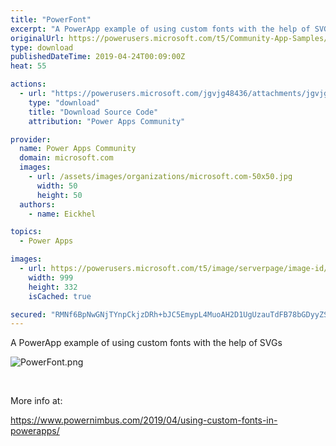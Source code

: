 ```yaml
---
title: "PowerFont"
excerpt: "A PowerApp example of using custom fonts with the help of SVGs More info at: https://www.powernimbus.com/2019/04/using-custom-fonts-in-powerapps/"
originalUrl: https://powerusers.microsoft.com/t5/Community-App-Samples/PowerFont/td-p/272163
type: download
publishedDateTime: 2019-04-24T00:09:00Z
heat: 55

actions:
  - url: "https://powerusers.microsoft.com/jgvjg48436/attachments/jgvjg48436/AppFeedbackGallery/173/2/PowerFont.msapp"
    type: "download"
    title: "Download Source Code"
    attribution: "Power Apps Community"

provider:
  name: Power Apps Community
  domain: microsoft.com
  images:
    - url: /assets/images/organizations/microsoft.com-50x50.jpg
      width: 50
      height: 50
  authors:
    - name: Eickhel

topics:
  - Power Apps

images:
  - url: https://powerusers.microsoft.com/t5/image/serverpage/image-id/180102iCD205EC4F2E81A49/image-size/large?v=1.0&px=999
    width: 999
    height: 332
    isCached: true

secured: "RMNf6BpNwGNjTYnpCkjzDRh+bJC5EmypL4MuoAH2D1UgUzauTdFB78bGDyyZSpca5LbOBxo1YAk2Hx/bPHyBhlFRE/qFJWRcRdFTMpRilIem1MSBjWoLosUiPmwkI+SfED73azqzOK7pYnLLNe8BU/mCrrYP9JbL/sJjtxgdR8ZQ72seAoHweGAWqKhOzR7y48xel1zKSDTZKuipRVH1hlOt/UO1Da/vvRULluWzm2iS2dLRVGa/eAHvhZrINkLlMMvNBymcqMNgBft/ixRQc3pQDala6yqHEbqRgFRhFtsK/hw8uhL6AMK5VS8bHcLkWQbU59+Bb5uXUr+DZFJIZbLs/hE2VXOMOXSPdWNtvI1hfyBQB8XC6aDj2WuHQozYusoTUoytoGS4bK7T/lVWiKteZ/6bNPzI5dKhR5jBriPTTOnFMq5pZMsYAsdyTfcV;QwwfwH3Fugdz2gCTardyPw=="
---
```

<p>A PowerApp example of using custom fonts with the help of SVGs</p>
<p><span class="lia-inline-image-display-wrapper lia-image-align-inline" image-alt="PowerFont.png" style="width: 999px;"><img src="https://powerusers.microsoft.com/t5/image/serverpage/image-id/62248iA6573B46FDEE4CFA/image-size/large?v=1.0&amp;px=999" title="PowerFont.png" alt="PowerFont.png" li-image-url="https://powerusers.microsoft.com/t5/image/serverpage/image-id/62248iA6573B46FDEE4CFA?v=1.0" li-image-display-id="'62248iA6573B46FDEE4CFA'" li-message-uid="'272163'" li-messages-message-image="true" li-bindable="" class="lia-media-image" tabindex="0" li-bypass-lightbox-when-linked="true" li-use-hover-links="false"></span></p>
<p>&nbsp;</p>
<p>More info at:</p>
<p><a href="https://www.powernimbus.com/2019/04/using-custom-fonts-in-powerapps/" target="_self" rel="nofollow noopener noreferrer">https://www.powernimbus.com/2019/04/using-custom-fonts-in-powerapps/</a></p>

